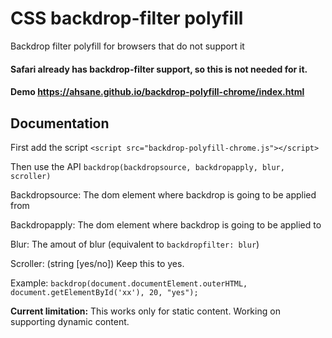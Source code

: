 # CSS backdrop-filter polyfill
Backdrop filter polyfill for browsers that do not support it

#### Safari already has backdrop-filter support, so this is not needed for it.

#### Demo https://ahsane.github.io/backdrop-polyfill-chrome/index.html

## Documentation
First add the script
`<script src="backdrop-polyfill-chrome.js"></script>`

Then use the API
`backdrop(backdropsource, backdropapply, blur, scroller)`

Backdropsource: The dom element where backdrop is going to be applied from

Backdropapply: The dom element where backdrop is going to be applied to

Blur: The amout of blur (equivalent to `backdropfilter: blur`)

Scroller: (string [yes/no]) Keep this to yes. 

Example: `backdrop(document.documentElement.outerHTML, document.getElementById('xx'), 20, "yes");`


**Current limitation:** This works only for static content. Working on supporting dynamic content. 
